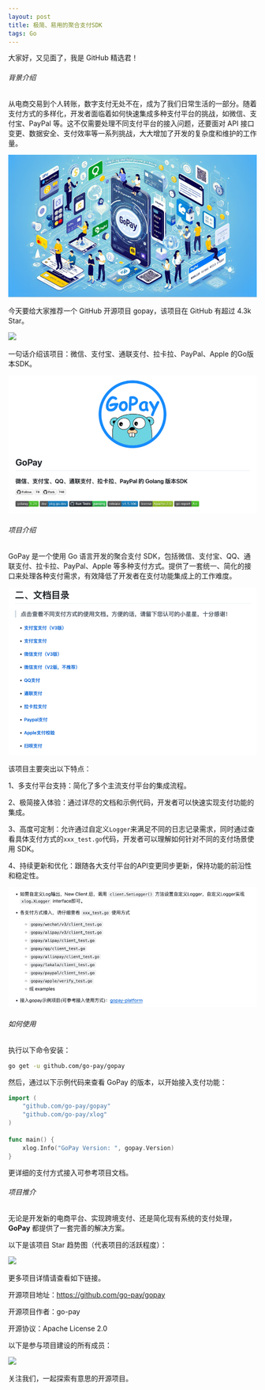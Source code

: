 ```yaml
---
layout: post
title: 极简、易用的聚合支付SDK
tags: Go
---
```


大家好，又见面了，我是 GitHub 精选君！

###### 背景介绍

从电商交易到个人转账，数字支付无处不在，成为了我们日常生活的一部分。随着支付方式的多样化，开发者面临着如何快速集成多种支付平台的挑战，如微信、支付宝、PayPal 等。这不仅需要处理不同支付平台的接入问题，还要面对 API 接口变更、数据安全、支付效率等一系列挑战，大大增加了开发的复杂度和维护的工作量。

![](https://raw.githubusercontent.com/ZhuPeng/pic/master/mac/compress_tmp-56f98c9ab3f133097146cd9b78b9c149.png)

今天要给大家推荐一个 GitHub 开源项目 gopay，该项目在 GitHub 有超过 4.3k Star。

![](https://stats.deeptrain.net/repo/go-pay/gopay/?theme=light)

一句话介绍该项目：微信、支付宝、通联支付、拉卡拉、PayPal、Apple 的Go版本SDK。


![](https://raw.githubusercontent.com/ZhuPeng/pic/master/images/compress_image-20241209230555338.png)


###### 项目介绍

GoPay 是一个使用 Go 语言开发的聚合支付 SDK，包括微信、支付宝、QQ、通联支付、拉卡拉、PayPal、Apple 等多种支付方式。提供了一套统一、简化的接口来处理各种支付需求，有效降低了开发者在支付功能集成上的工作难度。

![](https://raw.githubusercontent.com/ZhuPeng/pic/master/images/compress_image-20241209230703122.png)

该项目主要突出以下特点：

1、多支付平台支持：简化了多个主流支付平台的集成流程。

2、极简接入体验：通过详尽的文档和示例代码，开发者可以快速实现支付功能的集成。

3、高度可定制：允许通过自定义`Logger`来满足不同的日志记录需求，同时通过查看具体支付方式的`xxx_test.go`代码，开发者可以理解如何针对不同的支付场景使用 SDK。

4、持续更新和优化：跟随各大支付平台的API变更同步更新，保持功能的前沿性和稳定性。

![](https://raw.githubusercontent.com/ZhuPeng/pic/master/images/compress_image-20241209230804730.png)

###### 如何使用

执行以下命令安装：
```bash
go get -u github.com/go-pay/gopay
```

然后，通过以下示例代码来查看 GoPay 的版本，以开始接入支付功能：
```go
import (
    "github.com/go-pay/gopay"
    "github.com/go-pay/xlog"
)

func main() {
    xlog.Info("GoPay Version: ", gopay.Version)
}
```

更详细的支付方式接入可参考项目文档。

###### 项目推介

无论是开发新的电商平台、实现跨境支付、还是简化现有系统的支付处理，**GoPay** 都提供了一套完善的解决方案。

以下是该项目 Star 趋势图（代表项目的活跃程度）：

![](https://api.star-history.com/svg?repos=go-pay/gopay&type=Timeline)

更多项目详情请查看如下链接。

开源项目地址：https://github.com/go-pay/gopay 

开源项目作者：go-pay

开源协议：Apache License 2.0

以下是参与项目建设的所有成员：

![](https://contrib.rocks/image?repo=go-pay/gopay)

关注我们，一起探索有意思的开源项目。

